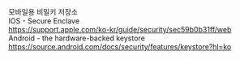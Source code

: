 모바일용 비밀키 저장소 <br/>
IOS - Secure Enclave <br/>
https://support.apple.com/ko-kr/guide/security/sec59b0b31ff/web <br/>
Android - the hardware-backed keystore <br/>
https://source.android.com/docs/security/features/keystore?hl=ko <br/>
